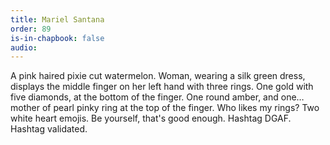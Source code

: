 ```yaml
---
title: Mariel Santana
order: 89
is-in-chapbook: false
audio: 
---
```

A pink haired pixie cut watermelon. Woman, wearing a silk green dress, displays the middle finger on her left hand with three rings. One gold with five diamonds, at the bottom of the finger. One round amber, and one… mother of pearl pinky ring at the top of the finger. Who likes my rings? Two white heart emojis. Be yourself, that's good enough. Hashtag DGAF. Hashtag validated.
